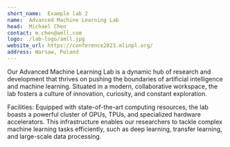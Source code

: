 ```yaml
---
short_name:  Example lab 2
name:  Advanced Machine Learning Lab
head:  Michael Chen
contact: m.chen@amll.com
logo: ./lab-logo/amll.jpg
website_url: https://conference2023.mlinpl.org/
address: Warsaw, Poland
---
```


Our Advanced Machine Learning Lab is a dynamic hub of research and development that thrives on pushing the boundaries of
artificial intelligence and machine learning. Situated in a modern, collaborative workspace, the lab fosters a culture
of innovation, curiosity, and constant exploration.

Facilities:
Equipped with state-of-the-art computing resources, the lab boasts a powerful cluster of GPUs, TPUs, and specialized
hardware accelerators. This infrastructure enables our researchers to tackle complex machine learning tasks efficiently,
such as deep learning, transfer learning, and large-scale data processing.